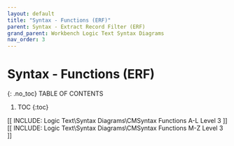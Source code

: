 ```yaml
---
layout: default
title: "Syntax - Functions (ERF)"
parent: Syntax - Extract Record Filter (ERF)
grand_parent: Workbench Logic Text Syntax Diagrams
nav_order: 3
---
```


# Syntax - Functions (ERF)
{: .no_toc}
TABLE OF CONTENTS 
1. TOC
{:toc}  
 

[[ INCLUDE: Logic Text\Syntax Diagrams\CMSyntax Functions A-L Level 3 ]]
[[ INCLUDE: Logic Text\Syntax Diagrams\CMSyntax Functions M-Z Level 3 ]]